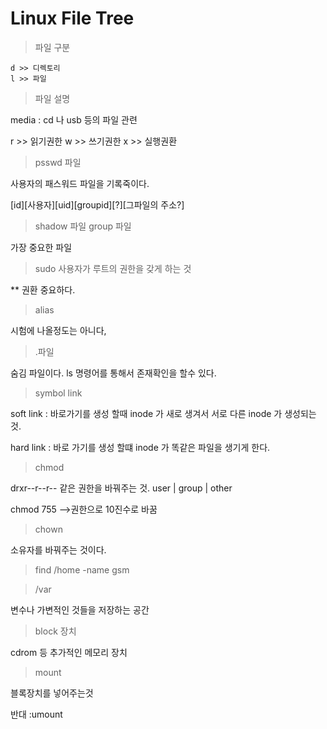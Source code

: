 # Linux File Tree
> 파일 구분
```
d >> 디렉토리 
l >> 파일
```

>파일 설명 

media : cd 나 usb 등의 파일 관련

r >> 읽기권한
w >> 쓰기권한
x >> 실행권환

>psswd 파일 

사용자의 패스워드 파일을 기록죽이다.

[id][사용자][uid][groupid][?][그파일의 주소?]

>shadow 파일 
>group 파일 

가장 중요한 파일

>sudo 
사용자가 루트의 권한을 갖게 하는 것

** 권환 중요하다. 

>alias 

시험에 나올정도는 아니다,

>.파일

숨김 파일이다. ls 명령어를 통해서 존재확인을 할수 있다.

>symbol link

soft link : 바로가기를 생성 할때 inode 가 새로 생겨서 서로 다른 inode 가 생성되는 것.

hard link : 바로 가기를 생성 할떄 inode 가 똑같은 파일을 생기게 한다.

>chmod 

drxr--r--r-- 같은 권한을 바꿔주는 것.
 user | group | other 

 chmod 755 -->권한으로 10진수로 바꿈 

>chown 

소유자를 바꿔주는 것이다.

>find /home -name  gsm


>/var

변수나 가변적인 것들을 저장하는 공간

>block 장치

cdrom 등 추가적인 메모리 장치

>mount 

블록장치를 넣어주는것

반대 :umount